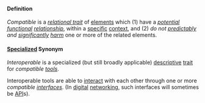 #### Definition

*Compatible* is a *[relational trait](https://github.com/gcassel/Modular-Organization-Terminology/blob/master/compound-terms/relational-trait.md)* of [elements](https://github.com/gcassel/Modular-Organization-Terminology/blob/master/terms/element.md) which (1) have a *[potential](https://github.com/gcassel/Modular-Organization-Terminology/blob/master/terms/potential.md) [functional](https://github.com/gcassel/Modular-Organization-Terminology/blob/master/terms/function.md) [relationship](https://github.com/gcassel/Modular-Organization-Terminology/blob/master/terms/relate.md)*, within a [specific](https://github.com/gcassel/Modular-Organization-Terminology/blob/master/terms/specific.md) [context](https://github.com/gcassel/Modular-Organization-Terminology/blob/master/terms/context.md), and (2) *do not [predictably](https://github.com/gcassel/Modular-Organization-Terminology/blob/master/terms/predict.md) and [significantly](https://github.com/gcassel/Modular-Organization-Terminology/blob/master/terms/significance.md) [harm](https://github.com/gcassel/Modular-Organization-Terminology/blob/master/terms/damage.md)* one or more of the related elements.

#### [Specialized](https://github.com/gcassel/Modular-Organization-Terminology/blob/master/terms/specialize.md) Synonym  

*Interoperable* is a specialized (but still broadly applicable) [descriptive](https://github.com/gcassel/Modular-Organization-Terminology/blob/master/terms/describe.md) [trait](https://github.com/gcassel/Modular-Organization-Terminology/blob/master/terms/trait.md) for *compatible [tools](https://github.com/gcassel/Modular-Organization-Terminology/blob/master/terms/tool.md)*.

Interoperable tools are able to [interact](https://github.com/gcassel/Modular-Organization-Terminology/blob/master/terms/interact.md) with each other through one or more *compatible [interfaces](https://github.com/gcassel/Modular-Organization-Terminology/blob/master/terms/interface.md)*.   (In [digital](https://github.com/gcassel/Modular-Organization-Terminology/blob/master/terms/digital.md) [networking](https://github.com/gcassel/Modular-Organization-Terminology/blob/master/terms/network.md), such interfaces will sometimes be [API](https://github.com/gcassel/Modular-Organization-Terminology/blob/master/terms/API.md)s).
